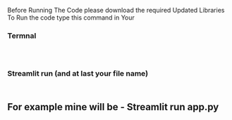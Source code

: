 Before Running The Code please download the required Updated Libraries <br/>
To Run the code type this command in Your <h3> Termnal <h3/> <br/> 
<h3> Streamlit run (and at last your file name) <h2/> <br/>
For example mine will be - Streamlit run app.py
